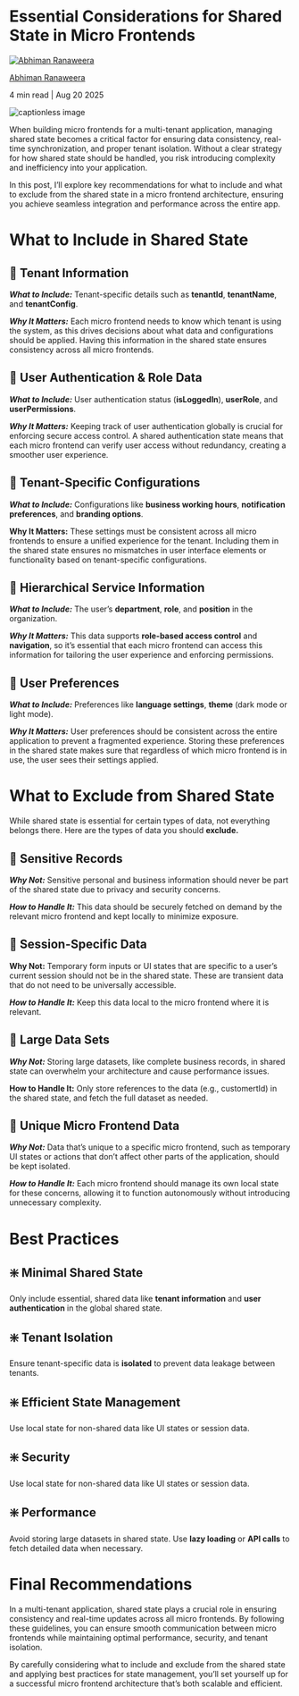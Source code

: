 # Essential Considerations for Shared State in Micro Frontends

[![Abhiman Ranaweera](https://miro.medium.com/v2/resize:fill:64:64/1*5csW6IzMy7Uq75Y-KjI36w.jpeg)](https://medium.com/@abhimanranaweera?source=post_page---byline--8848b768877a---------------------------------------)

[Abhiman Ranaweera](https://medium.com/@abhimanranaweera?source=post_page---byline--8848b768877a---------------------------------------)

4 min read | Aug 20 2025

![captionless image](https://miro.medium.com/v2/resize:fit:2000/format:webp/1*bsd6Y1Fcn-uDvOxaTr7dPQ.png)

When building micro frontends for a multi-tenant application, managing shared state becomes a critical factor for ensuring data consistency, real-time synchronization, and proper tenant isolation. Without a clear strategy for how shared state should be handled, you risk introducing complexity and inefficiency into your application.

In this post, I’ll explore key recommendations for what to include and what to exclude from the shared state in a micro frontend architecture, ensuring you achieve seamless integration and performance across the entire app.

# What to Include in Shared State

## 🔹 **Tenant Information**

**_What to Include:_** Tenant-specific details such as **tenantId**, **tenantName**, and **tenantConfig**.

**_Why It Matters:_** Each micro frontend needs to know which tenant is using the system, as this drives decisions about what data and configurations should be applied. Having this information in the shared state ensures consistency across all micro frontends.

## 🔹 User Authentication & Role Data

**_What to Include:_** User authentication status (**isLoggedIn**), **userRole**, and **userPermissions**.

**_Why It Matters:_** Keeping track of user authentication globally is crucial for enforcing secure access control. A shared authentication state means that each micro frontend can verify user access without redundancy, creating a smoother user experience.

## 🔹 **Tenant-Specific Configurations**

**_What to Include:_** Configurations like **business working hours**, **notification preferences**, and **branding options**.

**Why It Matters:** These settings must be consistent across all micro frontends to ensure a unified experience for the tenant. Including them in the shared state ensures no mismatches in user interface elements or functionality based on tenant-specific configurations.

## 🔹 Hierarchical Service Information

**_What to Include:_** The user’s **department**, **role**, and **position** in the organization.

**_Why It Matters:_** This data supports **role-based access control** and **navigation**, so it’s essential that each micro frontend can access this information for tailoring the user experience and enforcing permissions.

## 🔹 **User Preferences**

**_What to Include:_** Preferences like **language settings**, **theme** (dark mode or light mode).

**_Why It Matters:_** User preferences should be consistent across the entire application to prevent a fragmented experience. Storing these preferences in the shared state makes sure that regardless of which micro frontend is in use, the user sees their settings applied.

# What to Exclude from Shared State

While shared state is essential for certain types of data, not everything belongs there. Here are the types of data you should **exclude.**

## 🔶 **Sensitive Records**

**_Why Not:_** Sensitive personal and business information should never be part of the shared state due to privacy and security concerns.

**_How to Handle It:_** This data should be securely fetched on demand by the relevant micro frontend and kept locally to minimize exposure.

## 🔶 **Session-Specific Data**

**Why Not:** Temporary form inputs or UI states that are specific to a user’s current session should not be in the shared state. These are transient data that do not need to be universally accessible.

**_How to Handle It:_** Keep this data local to the micro frontend where it is relevant.

## 🔶 **Large Data Sets**

**_Why Not:_** Storing large datasets, like complete business records, in shared state can overwhelm your architecture and cause performance issues.

**How to Handle It:** Only store references to the data (e.g., customertId) in the shared state, and fetch the full dataset as needed.

## 🔶 **Unique Micro Frontend Data**

**_Why Not:_** Data that’s unique to a specific micro frontend, such as temporary UI states or actions that don’t affect other parts of the application, should be kept isolated.

**_How to Handle It:_** Each micro frontend should manage its own local state for these concerns, allowing it to function autonomously without introducing unnecessary complexity.

# Best Practices

## ❇️ Minimal Shared State

Only include essential, shared data like **tenant information** and **user authentication** in the global shared state.

## ❇️ Tenant Isolation

Ensure tenant-specific data is **isolated** to prevent data leakage between tenants.

## ❇️ Efficient State Management

Use local state for non-shared data like UI states or session data.

## ❇️ Security

Use local state for non-shared data like UI states or session data.

## ❇️ Performance

Avoid storing large datasets in shared state. Use **lazy loading** or **API calls** to fetch detailed data when necessary.

# Final Recommendations

In a multi-tenant application, shared state plays a crucial role in ensuring consistency and real-time updates across all micro frontends. By following these guidelines, you can ensure smooth communication between micro frontends while maintaining optimal performance, security, and tenant isolation.

By carefully considering what to include and exclude from the shared state and applying best practices for state management, you’ll set yourself up for a successful micro frontend architecture that’s both scalable and efficient.
